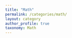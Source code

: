 ```yaml
---
title: "Math"
permalink: /categories/math/
layout: category
author_profile: true
taxonomy: Math
---
```


